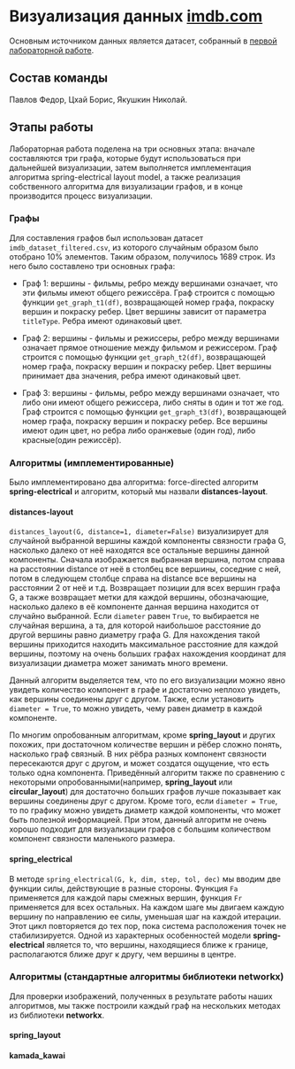 # Визуализация данных [imdb.com](http://imdb.com "imdb.com")

Основным источником данных является датасет, собранный в [первой лабораторной работе](https://github.com/TheodorrodeohT/GraphVis2019-2020/edit/master/Lab1 "Lab1").

## Состав команды
Павлов Федор, Цхай Борис, Якушкин Николай.

## Этапы работы

Лабораторная работа поделена на три основных этапа: вначале составляются три графа, которые будут использоваться при дальнейшей визуализации, затем выполняется имплементация алгоритма spring-electrical layout model, а также реализация собственного алгоритма для визуализации графов, и в конце производится процесс визуализации.

### Графы

Для составления графов был использован датасет `imdb_dataset_filtered.csv`, из которого случайным образом было отобрано 10% элементов. Таким образом, получилось 1689 строк. Из него было составлено три основных графа:

* Граф 1: вершины - фильмы, ребро между вершинами означает, что эти фильмы имеют общего режиссёра. Граф строится с помощью функции `get_graph_t1(df)`, возвращающей номер графа, покраску вершин и покраску ребер. Цвет вершины зависит от параметра `titleType`. Ребра имеют одинаковый цвет.

* Граф 2: вершины - фильмы и режиссеры, ребро между вершинами означает прямое отношение между фильмом и режиссером. Граф строится с помощью функции `get_graph_t2(df)`, возвращающей номер графа, покраску вершин и покраску ребер. Цвет вершины принимает два значения, ребра имеют одинаковый цвет.

* Граф 3: вершины - фильмы, ребро между вершинами означает, что либо они имеют общего режиссера, либо сняты в один и тот же год. Граф строится с помощью функции `get_graph_t3(df)`, возвращающей номер графа, покраску вершин и покраску ребер. Все вершины имеют один цвет, но ребра либо оранжевые (один год), либо красные(один режиссёр).

### Алгоритмы (имплементированные)

Было имплементировано два алгоритма: force-directed алгоритм **spring-electrical** и алгоритм, который мы назвали **distances-layout**.

#### distances-layout

`distances_layout(G, distance=1, diameter=False)` визуализирует для случайной выбранной вершины каждой компоненты связности графа G, насколько далеко от неё находятся все остальные вершины данной компоненты. Сначала изображается выбранная вершина, потом справа на расстоянии distance от неё в столбец все вершины, соседние с ней, потом в следующем столбце справа на distance все вершины на расстоянии 2 от неё и т.д. Возвращает позиции для всех вершин графа G, а также возвращает метки для каждой вершины, обозначающие, насколько далеко в её компоненте данная вершина находится от случайно выбранной. Если `diameter` равен `True`, то выбирается не случайная вершина, а та, для которой наибольшое расстояние до другой вершины равно диаметру графа G. Для нахождения такой вершины приходится находить максимальное расстояние для каждой вершины, поэтому на очень больших графах нахождения координат для визуализации диаметра может занимать много времени.

Данный алгоритм выделяется тем, что по его визуализации можно явно увидеть количество компонент в графе и достаточно неплохо увидеть, как вершины соединены друг с другом. Также, если установить `diameter = True`, то можно увидеть, чему равен диаметр в каждой компоненте.

По многим опробованным алгоритмам, кроме **spring_layout** и других похожих, при достаточном количестве вершин и рёбер сложно понять, насколько граф связный. В них рёбра разных компонент связности пересекаются друг с другом, и может создатся ощущение, что есть только одна компонента. Приведённый алгоритм также по сравнению с некоторыми опробованными(например, **spring_layout** или **circular_layout**) для достаточно больших графов лучше показывает как вершины соединены друг с другом. Кроме того, если `diameter = True`, то по графику можно увидеть диаметр каждой компоненты, что может быть полезной информацией. При этом, данный алгоритм не очень хорошо подходит для визуализации графов с большим количеством компонент связности маленького размера.

#### spring_electrical

В методе `spring_electrical(G, k, dim, step, tol, dec)` мы вводим две функции силы, действующие в разные стороны. Функция `Fa` применяется для каждой пары смежных вершин, функция `Fr` применяется для всех остальных. На каждом шаге мы двигаем каждую вершину по направлению ее силы, уменьшая шаг на каждой итерации. Этот цикл повторяется до тех пор, пока система расположения точек не стабилизируется. Одной из характерных особенностей модели **spring-electrical** является то, что вершины, находящиеся ближе к границе, располагаются ближе друг к другу, чем вершины в центре.

### Алгоритмы (стандартные алгоритмы библиотеки networkx)

Для проверки изображений, полученных в результате работы наших алгоритмов, мы также построили каждый граф на нескольких методах из библиотеки **networkx**.

#### spring_layout

#### kamada_kawai
